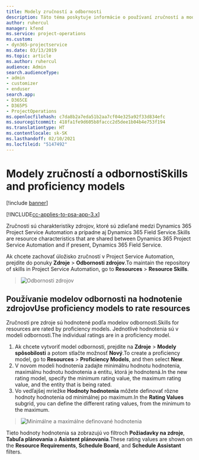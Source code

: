```yaml
---
title: Modely zručností a odbornosti
description: Táto téma poskytuje informácie o používaní zručností a modulov spôsobilosti.
author: ruhercul
manager: kfend
ms.service: project-operations
ms.custom:
- dyn365-projectservice
ms.date: 03/13/2019
ms.topic: article
ms.author: ruhercul
audience: Admin
search.audienceType:
- admin
- customizer
- enduser
search.app:
- D365CE
- D365PS
- ProjectOperations
ms.openlocfilehash: c7da8b2a7eda51b2aa7cf04e325a92f33d834efc
ms.sourcegitcommit: 418fa1fe9d605b8faccc2d5dee1b04b4e753f194
ms.translationtype: HT
ms.contentlocale: sk-SK
ms.lasthandoff: 02/10/2021
ms.locfileid: "5147492"
---
```

# <a name="skills-and-proficiency-models"></a><span data-ttu-id="a87a0-103">Modely zručností a odbornosti</span><span class="sxs-lookup"><span data-stu-id="a87a0-103">Skills and proficiency models</span></span>

[!include [banner](../includes/psa-now-project-operations.md)]

[!INCLUDE[cc-applies-to-psa-app-3.x](../includes/cc-applies-to-psa-app-3x.md)]

<span data-ttu-id="a87a0-104">Zručnosti sú charakteristiky zdrojov, ktoré sú zdieľané medzi Dynamics 365 Project Service Automation a prípadne aj Dynamics 365 Field Service.</span><span class="sxs-lookup"><span data-stu-id="a87a0-104">Skills are resource characteristics that are shared between Dynamics 365 Project Service Automation and if present, Dynamics 365 Field Service.</span></span> 

<span data-ttu-id="a87a0-105">Ak chcete zachovať úložisko zručností v Project Service Automation, prejdite do ponuky **Zdroje** \> **Odbornosti zdrojov**.</span><span class="sxs-lookup"><span data-stu-id="a87a0-105">To maintain the repository of skills in Project Service Automation, go to **Resources** \> **Resource Skills**.</span></span> 

> ![Odbornosti zdrojov](media/Resource-Management-image84.png)

## <a name="use-proficiency-models-to-rate-resources"></a><span data-ttu-id="a87a0-107">Používanie modelov odbornosti na hodnotenie zdrojov</span><span class="sxs-lookup"><span data-stu-id="a87a0-107">Use proficiency models to rate resources</span></span>

<span data-ttu-id="a87a0-108">Zručnosti pre zdroje sú hodnotené podľa modelov odbornosti.</span><span class="sxs-lookup"><span data-stu-id="a87a0-108">Skills for resources are rated by proficiency models.</span></span> <span data-ttu-id="a87a0-109">Jednotlivé hodnotenia sú v modeli odbornosti.</span><span class="sxs-lookup"><span data-stu-id="a87a0-109">The individual ratings are in a proficiency model.</span></span> 

1. <span data-ttu-id="a87a0-110">Ak chcete vytvoriť model odbornosti, prejdite na **Zdroje** \> **Modely spôsobilosti** a potom stlačte možnosť **Nový**.</span><span class="sxs-lookup"><span data-stu-id="a87a0-110">To create a proficiency model, go to **Resources** \> **Proficiency Models**, and then select **New**.</span></span>
2. <span data-ttu-id="a87a0-111">V novom modeli hodnotenia zadajte minimálnu hodnotu hodnotenia, maximálnu hodnotu hodnotenia a entitu, ktorá je hodnotená.</span><span class="sxs-lookup"><span data-stu-id="a87a0-111">In the new rating model, specify the minimum rating value, the maximum rating value, and the entity that is being rated.</span></span>
3. <span data-ttu-id="a87a0-112">Vo vedľajšej mriežke **Hodnoty hodnotenia** môžete definovať rôzne hodnoty hodnotenia od minimálnej po maximum.</span><span class="sxs-lookup"><span data-stu-id="a87a0-112">In the **Rating Values** subgrid, you can define the different rating values, from the minimum to the maximum.</span></span>

> ![Minimálne a maximálne definované hodnotenia](media/Resource-Management-image85.png)

<span data-ttu-id="a87a0-114">Tieto hodnoty hodnotenia sa zobrazujú vo filtroch **Požiadavky na zdroje**, **Tabuľa plánovania** a **Asistent plánovania**.</span><span class="sxs-lookup"><span data-stu-id="a87a0-114">These rating values are shown on the **Resource Requirements**, **Schedule Board**, and **Schedule Assistant** filters.</span></span>

